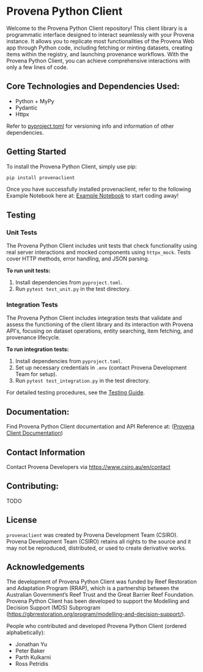 # Provena Python Client

Welcome to the Provena Python Client repository! This client library is a programmatic interface designed to interact seamlessly with your Provena instance. It allows you to replicate most functionalities of the Provena Web app through Python code, including fetching or minting datasets, creating items within the registry, and launching provenance workflows. With the Provena Python Client, you can achieve comprehensive interactions with only a few lines of code.

## Core Technologies and Dependencies Used: 
- Python + MyPy
- Pydantic 
- Httpx 

Refer to [pyproject.toml](./pyproject.toml) for versioning info and information of other dependencies. 

## Getting Started

To install the Provena Python Client, simply use pip:

```bash
pip install provenaclient
```

Once you have successfully installed provenaclient, refer to the following Example Notebook here at: [Example Notebook](docs/example.ipynb) to start coding away!

## Testing

### Unit Tests

The Provena Python Client includes unit tests that check functionality using real server interactions and mocked components using `httpx_mock`. Tests cover HTTP methods, error handling, and JSON parsing.

**To run unit tests:**
1. Install dependencies from `pyproject.toml`.
2. Run `pytest test_unit.py` in the test directory.

### Integration Tests

The Provena Python Client includes integration tests that validate and assess the functioning of the client library and its interaction with Provena API's, focusing on dataset operations, entity searching, item fetching, and provenance lifecycle.

**To run integration tests:**
1. Install dependencies from `pyproject.toml`.
2. Set up necessary credentials in `.env` (contact Provena Development Team for setup).
3. Run `pytest test_integration.py` in the test directory.

For detailed testing procedures, see the [Testing Guide](tests/README.md).

## Documentation: 

Find Provena Python Client documentation and API Reference at: ([Provena Client Documentation](https://provena.github.io/provena-python-client/))

## Contact Information 
Contact Provena Developers via https://www.csiro.au/en/contact

## Contributing:
 TODO 

## License

`provenaclient` was created by Provena Development Team (CSIRO). Provena Development Team (CSIRO) retains all rights to the source and it may not be reproduced, distributed, or used to create derivative works.

## Acknowledgements
 The development of Provena Python Client was funded by Reef Restoration and Adaptation Program (RRAP), which is a partnership between the Australian Government’s Reef Trust and the Great Barrier Reef Foundation. Provena Python Client has been developed to support the Modelling and Decision Support (MDS) Subprogram (https://gbrrestoration.org/program/modelling-and-decision-support/).

 People who contributed and developed Provena Python Client (ordered alphabetically):
  - Jonathan Yu
  - Peter Baker
  - Parth Kulkarni
  - Ross Petridis